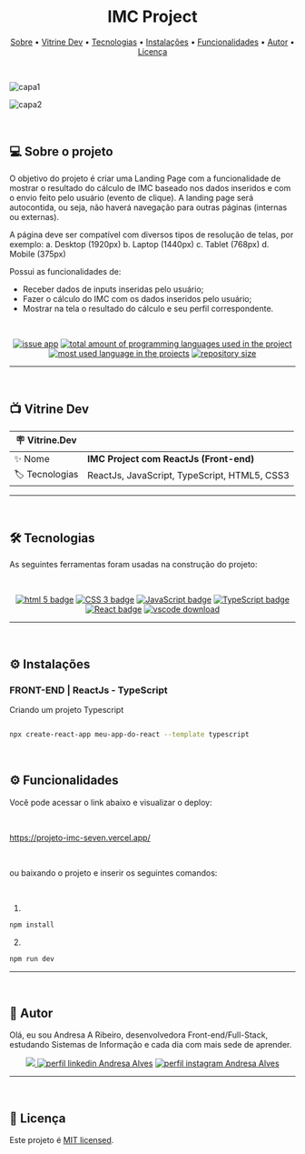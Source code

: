 <h1 align="center"> 
	 IMC Project
</h1>

<p align="center">
 <a href="#-sobre-o-projeto">Sobre</a> •
 <a href="#-vitrine-dev">Vitrine Dev</a> •
 <a href="#-tecnologias">Tecnologias</a> •
 <a href="#-instalação">Instalações</a> •
 <a href="#-funcionalidades">Funcionalidades</a> •
 <a href="#-autor">Autor</a> • 
 <a href="#-licença">Licença</a>
</p>

&nbsp;

![capa1](https://user-images.githubusercontent.com/94997593/215937980-8df1fc86-0107-4a9a-9146-60918c813e1f.png)

![capa2](https://user-images.githubusercontent.com/94997593/215938035-d66f6bdb-f6c8-4452-bc97-8631f5552228.png)

&nbsp;
<a id="-sobre-o-projeto"></a>

## 💻 Sobre o projeto

O objetivo do projeto é criar uma Landing Page com a funcionalidade de mostrar o resultado do cálculo de IMC baseado nos dados inseridos e com o envio feito pelo usuário (evento de clique). A landing page será autocontida, ou seja, não haverá navegação para outras páginas (internas ou externas).

A página deve ser compatível com diversos tipos de resolução de telas, por exemplo: a. Desktop (1920px) b. Laptop (1440px) c. Tablet (768px) d. Mobile (375px)

Possui as funcionalidades de:

- Receber dados de inputs inseridas pelo usuário;
- Fazer o cálculo do IMC com os dados inseridos pelo usuário;
- Mostrar na tela o resultado do cálculo e seu perfil correspondente.

&nbsp;

<p align="center">
  <a href="https://github.com/Andresa-Alves-Ribeiro/projeto-imc/issues"><img src="https://img.shields.io/github/issues/Andresa-Alves-Ribeiro/projeto-imc" alt="issue app" /></a>
  <a href="https://github.com/Andresa-Alves-Ribeiro/projeto-imc"><img src="https://img.shields.io/github/languages/count/Andresa-Alves-Ribeiro/projeto-imc" alt="total amount of programming languages used in the project" /></a>
  <a href="https://github.com/Andresa-Alves-Ribeiro/projeto-imc"><img src="https://img.shields.io/github/languages/top/Andresa-Alves-Ribeiro/projeto-imc" alt="most used language in the projects" /></a>
  <a href="https://github.com/Andresa-Alves-Ribeiro/projeto-imc"><img src="https://img.shields.io/github/repo-size/Andresa-Alves-Ribeiro/projeto-imc" alt="repository size" /></a>
<p>

---

&nbsp;
<a id="-vitrine-dev"></a>

## 📺 Vitrine Dev

| :placard: Vitrine.Dev |                                                                                                                                                    |
| --------------------- | -------------------------------------------------------------------------------------------------------------------------------------------------- |
| :sparkles: Nome       | **IMC Project com ReactJs (Front-end)**                                                  |
| :label: Tecnologias   | ReactJs, JavaScript, TypeScript, HTML5, CSS3 |

---

&nbsp;
<a id="-tecnologias"></a>

## 🛠 Tecnologias

As seguintes ferramentas foram usadas na construção do projeto:

&nbsp;

<p align="center">
  <a href= "https://html5.org/"><img alt="html 5 badge" src="https://img.shields.io/static/v1?logoWidth=15&logoColor=E34F26&logo=HTML5&label=Markup Language&message=HTML5&color=E34F26"></a>
  <a href= "https://developer.mozilla.org/pt-BR/docs/Web/CSS"><img alt="CSS 3 badge" src="https://img.shields.io/static/v1?logoWidth=15&logoColor=1572B6&logo=CSS3&label=Style&message=CSS3&color=1572B6"></a>
  <a href= "https://www.javascript.com/"><img alt="JavaScript badge" src="https://img.shields.io/static/v1?logoWidth=15&logoColor=F7DF1E&logo=JavaScript&label=Language&message=JavaScript&color=F7DF1E"></a>
  <a href= "https://www.typescriptlang.org/"><img alt="TypeScript badge" src="https://img.shields.io/static/v1?logoWidth=15&logoColor=3178c6&logo=TypeScript&label=Language&message=TypeScript&color=3178c6"></a>
  <a href= "https://reactjs.org/"><img alt="React badge" src="https://img.shields.io/static/v1?logoWidth=15&logoColor=61dafb&logo=React&label=Framework&message=React&color=61dafb"></a>
  <a href= "https://code.visualstudio.com/download"><img alt="vscode download" src="https://img.shields.io/static/v1?logoWidth=15&logoColor=007ACC&logo=Visual Studio Code&label=IDE&message=Visual Studio Code&color=007ACC"></a>
</p>

---

&nbsp;
<a id="-instalação"></a>

## ⚙️ Instalações

### FRONT-END |  ReactJs - TypeScript

Criando um projeto Typescript

```bash

npx create-react-app meu-app-do-react --template typescript

```

&nbsp;
<a id="-funcionalidades"></a>

## ⚙️ Funcionalidades

Você pode acessar o link abaixo e visualizar o deploy:

&nbsp;

https://projeto-imc-seven.vercel.app/

&nbsp;

ou baixando o projeto e inserir os seguintes comandos:

&nbsp;

1.
```bash
npm install
```

2.
```bash
npm run dev
```

---

&nbsp;
<a id="-autor"></a>

## 🦸 Autor

Olá, eu sou Andresa A Ribeiro, desenvolvedora Front-end/Full-Stack, estudando Sistemas de Informação e cada dia com mais sede de aprender.

<p align="center">
  <a href="mailto:andresa_15ga@hotmail.com"><img src="https://img.shields.io/static/v1?logoWidth=15&logoColor=ff69b4&logo=gmail&label=Outlook&message=andresa_15ga@hotmail.com&color=ff69b4" target="_blank">
  <a href= "https://www.linkedin.com/in/andresa-alves-ribeiro/"><img alt="perfil linkedin Andresa Alves" src="https://img.shields.io/static/v1?logoWidth=15&logoColor=0A66C2&logo=LinkedIn&label=LinkedIn&message=andresa-alves-ribeiro&color=0A66C2"></a>
  <a href= "https://www.instagram.com/dresa.alves/"><img alt="perfil instagram Andresa Alves" src="https://img.shields.io/static/v1?logoWidth=15&logoColor=E4405F&logo=Instagram&label=Instagram&message=@dresa.alves&color=E4405F"></a>
</p>

---

&nbsp;
<a id="-licença"></a>

## 📝 Licença

Este projeto é [MIT licensed](./LICENSE).
